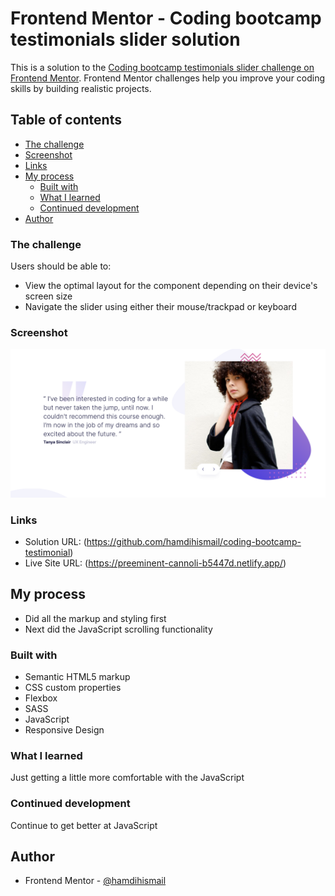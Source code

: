 # Frontend Mentor - Coding bootcamp testimonials slider solution

This is a solution to the [Coding bootcamp testimonials slider challenge on Frontend Mentor](https://www.frontendmentor.io/challenges/coding-bootcamp-testimonials-slider-4FNyLA8JL). Frontend Mentor challenges help you improve your coding skills by building realistic projects. 

## Table of contents

  - [The challenge](#the-challenge)
  - [Screenshot](#screenshot)
  - [Links](#links)
- [My process](#my-process)
  - [Built with](#built-with)
  - [What I learned](#what-i-learned)
  - [Continued development](#continued-development)
- [Author](#author)


### The challenge

Users should be able to:

- View the optimal layout for the component depending on their device's screen size
- Navigate the slider using either their mouse/trackpad or keyboard

### Screenshot

![](/Screenshot%202022-12-29%20at%2022-30-37%20Frontend%20Mentor%20Coding%20Bootcamp%20Testimonials%20Slider.png)



### Links

- Solution URL: (https://github.com/hamdihismail/coding-bootcamp-testimonial)
- Live Site URL: (https://preeminent-cannoli-b5447d.netlify.app/)

## My process
- Did all the markup and styling first
- Next did the JavaScript scrolling functionality

### Built with

- Semantic HTML5 markup
- CSS custom properties
- Flexbox
- SASS
- JavaScript
- Responsive Design


### What I learned

Just getting a little more comfortable with the JavaScript

### Continued development

Continue to get better at JavaScript


## Author

- Frontend Mentor - [@hamdihismail](https://www.frontendmentor.io/profile/hamdihismail)

